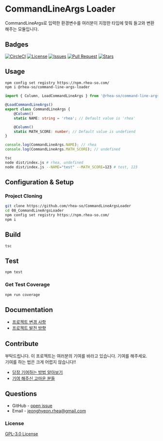 # CommandLineArgs Loader

CommandLineArgs로 입력한 환경변수를 여러분이 지정한 타입에 맞춰 들고와 변환해주는 모듈입니다.  

## Badges

<!-- Badges -->
[![CircleCI](https://circleci.com/gh/rhea-so/CommandLineArgsLoader/tree/main.svg?style=svg)](https://circleci.com/gh/rhea-so/CommandLineArgsLoader/tree/main)
[![License](https://img.shields.io/github/license/rhea-so/CommandLineArgsLoader)](https://raw.githubusercontent.com//rhea-so/CommandLineArgsLoader/main/LICENSE)
[![Issues](https://img.shields.io/github/issues/rhea-so/CommandLineArgsLoader)](https://github.com/rhea-so/CommandLineArgsLoader/issues)
[![Pull Request](https://img.shields.io/github/issues-pr/rhea-so/CommandLineArgsLoader)](https://github.com/rhea-so/CommandLineArgsLoader/pulls)
[![Stars](https://img.shields.io/github/stars/rhea-so/CommandLineArgsLoader)](https://github.com/rhea-so/CommandLineArgsLoader)

## Usage

```sh
npm config set registry https://npm.rhea-so.com/
npm i @rhea-so/command-line-args-loader
```

```typescript
import { Column, LoadCommandLineArgs } from '@rhea-so/command-line-args-loader';

@LoadCommandLineArgs()
export class CommandLineArgs {
	@Column()
	static NAME: string = 'rhea'; // Default value is 'rhea'

	@Column()
	static MATH_SCORE: number; // Default value is undefiend
}

console.log(CommandLineArgs.NAME); // rhea
console.log(CommandLineArgs.MATH_SCORE); // undefined
```

```sh
tsc
node dist/index.js # rhea, undefined
node dist/index.js --NAME="test" --MATH_SCORE=123 # test, 123
```

## Configuration & Setup

### Project Cloning

```sh
git clone https://github.com/rhea-so/CommandLineArgsLoader
cd 08_CommandLineArgsLoader
npm config set registry https://npm.rhea-so.com/
npm i
```

## Build 

```sh
tsc
```

## Test

```sh
npm test
```

### Get Test Coverage

```sh
npm run coverage
```

## Documentation

* [프로젝트 변경 사항](https://github.com/rhea-so/CommandLineArgsLoader/blob/main/CHANGELOG.md)
* [프로젝트 발전 방향](https://github.com/rhea-so/CommandLineArgsLoader/blob/main/ROADMAP.md)

## Contribute

부탁드립니다. 이 프로젝트는 여러분의 기여를 바라고 있습니다. 기여를 해주세요.  
기여를 하는 법은 크게 어렵지 않습니다!!

* [당장 기여하는 방법 알아보기](https://github.com/rhea-so/CommandLineArgsLoader/blob/main/CONTRIBUTING.md)
* [기여 해주신 고마운 분들](https://github.com/rhea-so/CommandLineArgsLoader/blob/main/CONTRIBUTORS.md)

## Questions

* GitHub - [open issue](https://github.com/rhea-so/CommandLineArgsLoader/issues)
* Email - [jeonghyeon.rhea@gmail.com](mailto:jeonghyeon.rhea@gmail.com?subject=[GitHub]%20Project%20Moon%20Community-Question)

### License

[GPL-3.0 License](https://github.com/rhea-so/CommandLineArgsLoader/blob/main/LICENSE)

